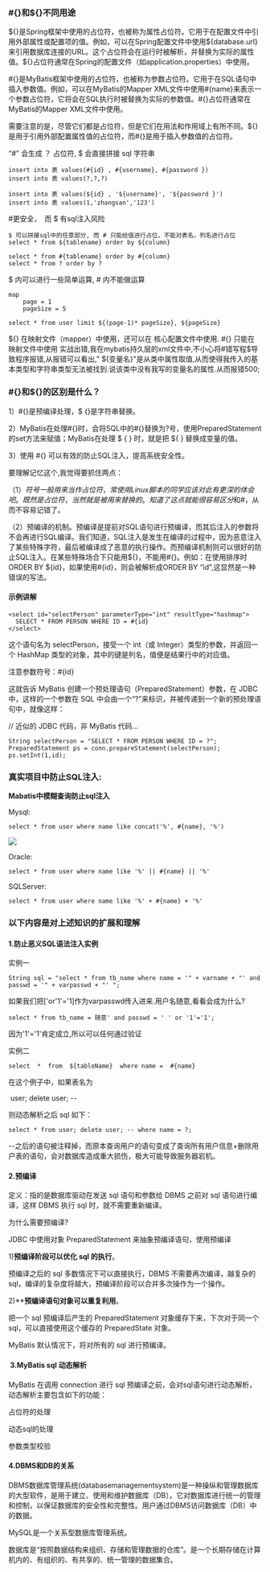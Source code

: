 ### #{}和${}不同用途
\${}是Spring框架中使用的占位符，也被称为属性占位符。它用于在配置文件中引用外部属性或配置项的值。例如，可以在Spring配置文件中使用\${database.url}来引用数据库连接的URL。这个占位符会在运行时被解析，并替换为实际的属性值。${}占位符通常在Spring的配置文件（如application.properties）中使用。

#{}是MyBatis框架中使用的占位符，也被称为参数占位符。它用于在SQL语句中插入参数值。例如，可以在MyBatis的Mapper XML文件中使用#{name}来表示一个参数占位符，它将会在SQL执行时被替换为实际的参数值。#{}占位符通常在MyBatis的Mapper XML文件中使用。

需要注意的是，尽管它们都是占位符，但是它们在用法和作用域上有所不同。${}是用于引用外部配置属性值的占位符，而#{}是用于插入参数值的占位符。

“#” 会生成 ？ 占位符, $ 会直接拼接 sql 字符串
```
insert into 表 values(#{id} , #{username}, #{password })
insert into 表 values(?,?,?)

insert into 表 values(${id} , '${username}', '${password }')
insert into 表 values(1,'zhangsan','123')	
```
\#更安全，　而 $ 有sql注入风险
```
$ 可以拼接sql中的任意部分, 而 # 只能给值进行占位，不能对表名，列名进行占位
select * from ${tablename} order by ${column}

select * from #{tablename} order by #{column}
select * from ? order by ?
```

$ 内可以进行一些简单运算, # 内不能做运算
```
map
	page = 1
	pageSize = 5
	
select * from user limit ${(page-1)* pageSize}, ${pageSize}
```
${} 在映射文件（mapper）中使用，还可以在 核心配置文件中使用. #{} 只能在映射文件中使用
实战出错,我在mybatis持久层的xml文件中,不小心将#错写程$导致程序报错,从报错可以看出," ${变量名}"是从类中属性取值,从而使得我传入的基本类型和字符串类型无法被找到.说该类中没有我写的变量名的属性.从而报错500;
### #{}和${}的区别是什么？

1）#{}是预编译处理，$ {}是字符串替换。

2）MyBatis在处理#{}时，会将SQL中的#{}替换为?号，使用PreparedStatement的set方法来赋值；MyBatis在处理 $ { } 时，就是把 ${ } 替换成变量的值。

3）使用 #{} 可以有效的防止SQL注入，提高系统安全性。

要理解记忆这个,我觉得要抓住两点：

（1）$ 符号一般用来当作占位符，常使用Linux脚本的同学应该对此有更深的体会吧。既然是占位符，当然就是被用来替换的。知道了这点就能很容易区分$和#，从而不容易记错了。

（2）预编译的机制。预编译是提前对SQL语句进行预编译，而其后注入的参数将不会再进行SQL编译。我们知道，SQL注入是发生在编译的过程中，因为恶意注入了某些特殊字符，最后被编译成了恶意的执行操作。而预编译机制则可以很好的防止SQL注入。在某些特殊场合下只能用${}，不能用#{}。例如：在使用排序时ORDER BY ${id}，如果使用#{id}，则会被解析成ORDER BY “id”,这显然是一种错误的写法。

#### 示例讲解
```
<select id="selectPerson" parameterType="int" resultType="hashmap">
  SELECT * FROM PERSON WHERE ID = #{id}
</select>
```
这个语句名为 selectPerson，接受一个 int（或 Integer）类型的参数，并返回一个 HashMap 类型的对象，其中的键是列名，值便是结果行中的对应值。

注意参数符号：#{id}

这就告诉 MyBatis 创建一个预处理语句（PreparedStatement）参数，在 JDBC 中，这样的一个参数在 SQL 中会由一个“?”来标识，并被传递到一个新的预处理语句中，就像这样：

// 近似的 JDBC 代码，非 MyBatis 代码...
```
String selectPerson = "SELECT * FROM PERSON WHERE ID = ?";
PreparedStatement ps = conn.prepareStatement(selectPerson);
ps.setInt(1,id);
```

### 真实项目中防止SQL注入:

**Mabatis中模糊查询防止sql注入**

Mysql:

```
select * from user where name like concat('%', #{name}, '%')   
```

![](https://img2018.cnblogs.com/i-beta/1735743/202002/1735743-20200220111859846-1037490321.png)

Oracle:

```
select * from user where name like '%' || #{name} || '%'
```

SQLServer:

```
select * from user where name like '%' + #{name} + '%'
```
### 以下内容是对上述知识的扩展和理解

#### 1.防止恶义SQL语法注入实例

实例一

```
String sql = "select * from tb_name where name = '" + varname + "' and passwd = '" + varpasswd + "' ";
```

如果我们把['or'1'='1]作为varpasswd传入进来.用户名随意,看看会成为什么?

```
select * from tb_name = 随意' and passwd = ' ' or '1'='1';
```

因为'1'='1'肯定成立,所以可以任何通过验证

实例二

```
select  *  from  ${tableName}  where name =  #{name}
```

在这个例子中，如果表名为

 user; delete user; --

则动态解析之后 sql 如下：

```
select * from user; delete user; -- where name = ?;
```

--之后的语句被注释掉，而原本查询用户的语句变成了查询所有用户信息+删除用户表的语句，会对数据库造成重大损伤，极大可能导致服务器宕机。

#### 2.预编译

定义：指的是数据库驱动在发送 sql 语句和参数给 DBMS 之前对 sql 语句进行编译，这样 DBMS 执行 sql 时，就不需要重新编译。

为什么需要预编译?

JDBC 中使用对象 PreparedStatement 来抽象预编译语句，使用预编译

1)**预编译阶段可以优化 sql 的执行**。

预编译之后的 sql 多数情况下可以直接执行，DBMS 不需要再次编译，越复杂的sql，编译的复杂度将越大，预编译阶段可以合并多次操作为一个操作。

2)****预编译语句对象可以重复利用**。

把一个 sql 预编译后产生的 PreparedStatement 对象缓存下来，下次对于同一个sql，可以直接使用这个缓存的 PreparedState 对象。

MyBatis 默认情况下，将对所有的 sql 进行预编译。

####  3.MyBatis sql 动态解析

MyBatis 在调用 connection 进行 sql 预编译之前，会对sql语句进行动态解析，动态解析主要包含如下的功能：

占位符的处理

动态sql的处理

参数类型校验

#### 4.DBMS和DB的关系

DBMS数据库管理系统(databasemanagementsystem)是一种操纵和管理数据库的大型软件，是用于建立、使用和维护数据库（DB）。它对数据库进行统一的管理和控制，以保证数据库的安全性和完整性。用户通过DBMS访问数据库（DB）中的数据。

MySQL是一个关系型数据库管理系统。

数据库是“按照数据结构来组织、存储和管理数据的仓库”。是一个长期存储在计算机内的、有组织的、有共享的、统一管理的数据集合。